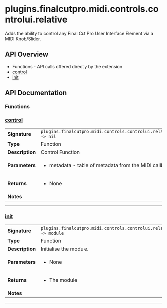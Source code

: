 # plugins.finalcutpro.midi.controls.controlui.relative

Adds the ability to control any Final Cut Pro User Interface Element via a MIDI Knob/Slider.

## API Overview
* Functions - API calls offered directly by the extension
 * [control](#control)
 * [init](#init)

## API Documentation

### Functions


### [control](#control)

|                                             |                                                                                     |
| --------------------------------------------|-------------------------------------------------------------------------------------|
| **Signature**                               | `plugins.finalcutpro.midi.controls.controlui.relative.control() -> nil`                                                                    |
| **Type**                                    | Function                                                                     |
| **Description**                             | Control Function                                                                     |
| **Parameters**                              | <ul><li>metadata - table of metadata from the MIDI callback</li></ul> |
| **Returns**                                 | <ul><li>None</li></ul>          |
| **Notes**                                   | <ul></ul>                |

---

### [init](#init)

|                                             |                                                                                     |
| --------------------------------------------|-------------------------------------------------------------------------------------|
| **Signature**                               | `plugins.finalcutpro.midi.controls.controlui.relative.init() -> module`                                                                    |
| **Type**                                    | Function                                                                     |
| **Description**                             | Initialise the module.                                                                     |
| **Parameters**                              | <ul><li>None</li></ul> |
| **Returns**                                 | <ul><li>The module</li></ul>          |
| **Notes**                                   | <ul></ul>                |

---

